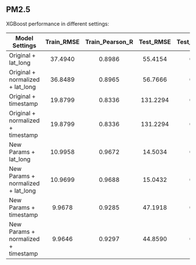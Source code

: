 ## PM2.5

XGBoost performance in different settings:

| Model Settings | Train_RMSE | Train_Pearson_R  | Test_RMSE | Test_Pearson_R |
| ------------- |:-------------:| :-----:| :-----:| :-----:|
| Original + lat_long | 37.4940 | 0.8986 | 55.4154 | 0.8399 |
| Original + normalized + lat_long | 36.8489 | 0.8965 | 56.7666 | 0.8411 |
| Original  + timestamp | 19.8799 | 0.8336 | 131.2294 | 0.5288 |
| Original + normalized + timestamp | 19.8799 |  0.8336 | 131.2294 | 0.5288 |
| New Params + lat_long | 10.9958 | 0.9672 | 14.5034 | 0.9512 |
| New Params + normalized + lat_long | 10.9699 |  0.9688 | 15.0432 | 0.9440 |
| New Params + timestamp | 9.9678 | 0.9285 | 47.1918 | 0.9380 |
| New Params + normalized + timestamp | 9.9646 |  0.9297 | 44.8590 | 0.9392 |
